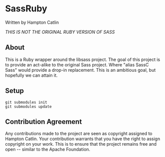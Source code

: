SassRuby
=======

Written by Hampton Catlin

*THIS IS NOT THE ORIGINAL RUBY VERSION OF SASS*

About
-----

This is a Ruby wrapper around the libsass project. The goal
of this project is to provide an act-alike to the original Sass
project. Where "alias SassC Sass" would provide a drop-in
replacement. This is an ambitious goal, but hopefully we can 
attain it.

Setup
-----

    git submodules init
    git submodules update


Contribution Agreement
----------------------

Any contributions made to the project are seen as copyright assigned to Hampton Catlin. Your contribution warrants that you have the right to assign copyright on your work. This is to ensure that the project remains free and open -- similar to the Apache Foundation.


